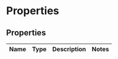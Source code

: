 # Properties

## Properties
Name | Type | Description | Notes
------------ | ------------- | ------------- | -------------

